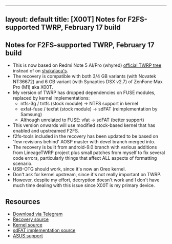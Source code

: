 ----
layout: default
title: [X00T] Notes for F2FS-supported TWRP, February 17 build
----

## Notes for F2FS-supported TWRP, February 17 build

* This is now based on Redmi Note 5 AI/Pro (whyred) [official TWRP tree](https://github.com/TeamWin/android_device_xiaomi_whyred) instead of on [shakalaca's](https://github.com/shakalaca/android_device_asus_X00T).
* The recovery is compatible with both 3/4 GB variants (with Novatek NT36672) and 6 GB variant (with Synaptics DSX v2.7) of ZenFone Max Pro (M1) aka X00T.
* My version of TWRP has dropped dependencies on FUSE modules, replaced by kernel implementations:
  * ntfs-3g / tntfs (stock module) -> NTFS support in kernel
  * exfat-fuse / texfat (stock module) -> sdFAT (reimplementation by Samsung)
  * Although unrelated to FUSE: vfat -> sdFAT (better support)
* This version onwards will use modified stock-based kernel that has enabled and upstreamed F2FS.
* f2fs-tools included in the recovery has been updated to be based on 'few revisions behind' AOSP master with devel branch merged into.
* The recovery is built from android-9.0 branch with various additions from LineageTWRP project plus small patches from myself to fix several code errors, particularly things that affect ALL aspects of formatting scenario.
* USB-OTG should work, since it's now an Oreo kernel.
* Don't ask for kernel upstream, since it's not really important on TWRP.
* However, despite my effort, decryption doesn't work and I don't have much time dealing with this issue since X00T is my primary device.

## Resources

* [Download via Telegram](https://t.me/KudProjectCI/76)
* [Recovery source](https://github.com/KudProject/bootable_recovery)
* [Kernel source](https://github.com/KudProject/kernel_asus_sdm660/tree/android-8.1)
* [sdFAT implementation source](https://github.com/cryptomilk/kernel-sdfat)
* [ASUS support](https://www.asus.com/Phone/ZenFone-Max-Pro-M1/HelpDesk_Download)
